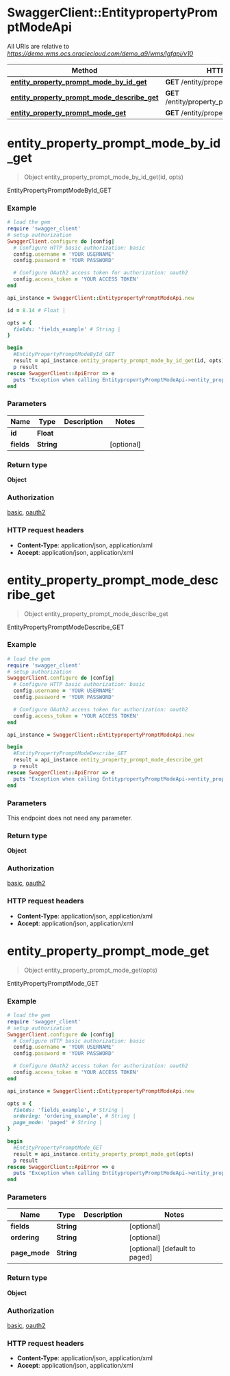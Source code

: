 # SwaggerClient::EntitypropertyPromptModeApi

All URIs are relative to *https://demo.wms.ocs.oraclecloud.com/demo_a9/wms/lgfapi/v10*

Method | HTTP request | Description
------------- | ------------- | -------------
[**entity_property_prompt_mode_by_id_get**](EntitypropertyPromptModeApi.md#entity_property_prompt_mode_by_id_get) | **GET** /entity/property_prompt_mode/{id} | EntityPropertyPromptModeById_GET
[**entity_property_prompt_mode_describe_get**](EntitypropertyPromptModeApi.md#entity_property_prompt_mode_describe_get) | **GET** /entity/property_prompt_mode/describe | EntityPropertyPromptModeDescribe_GET
[**entity_property_prompt_mode_get**](EntitypropertyPromptModeApi.md#entity_property_prompt_mode_get) | **GET** /entity/property_prompt_mode | EntityPropertyPromptMode_GET


# **entity_property_prompt_mode_by_id_get**
> Object entity_property_prompt_mode_by_id_get(id, opts)

EntityPropertyPromptModeById_GET



### Example
```ruby
# load the gem
require 'swagger_client'
# setup authorization
SwaggerClient.configure do |config|
  # Configure HTTP basic authorization: basic
  config.username = 'YOUR USERNAME'
  config.password = 'YOUR PASSWORD'

  # Configure OAuth2 access token for authorization: oauth2
  config.access_token = 'YOUR ACCESS TOKEN'
end

api_instance = SwaggerClient::EntitypropertyPromptModeApi.new

id = 8.14 # Float | 

opts = { 
  fields: 'fields_example' # String | 
}

begin
  #EntityPropertyPromptModeById_GET
  result = api_instance.entity_property_prompt_mode_by_id_get(id, opts)
  p result
rescue SwaggerClient::ApiError => e
  puts "Exception when calling EntitypropertyPromptModeApi->entity_property_prompt_mode_by_id_get: #{e}"
end
```

### Parameters

Name | Type | Description  | Notes
------------- | ------------- | ------------- | -------------
 **id** | **Float**|  | 
 **fields** | **String**|  | [optional] 

### Return type

**Object**

### Authorization

[basic](../README.md#basic), [oauth2](../README.md#oauth2)

### HTTP request headers

 - **Content-Type**: application/json, application/xml
 - **Accept**: application/json, application/xml



# **entity_property_prompt_mode_describe_get**
> Object entity_property_prompt_mode_describe_get

EntityPropertyPromptModeDescribe_GET



### Example
```ruby
# load the gem
require 'swagger_client'
# setup authorization
SwaggerClient.configure do |config|
  # Configure HTTP basic authorization: basic
  config.username = 'YOUR USERNAME'
  config.password = 'YOUR PASSWORD'

  # Configure OAuth2 access token for authorization: oauth2
  config.access_token = 'YOUR ACCESS TOKEN'
end

api_instance = SwaggerClient::EntitypropertyPromptModeApi.new

begin
  #EntityPropertyPromptModeDescribe_GET
  result = api_instance.entity_property_prompt_mode_describe_get
  p result
rescue SwaggerClient::ApiError => e
  puts "Exception when calling EntitypropertyPromptModeApi->entity_property_prompt_mode_describe_get: #{e}"
end
```

### Parameters
This endpoint does not need any parameter.

### Return type

**Object**

### Authorization

[basic](../README.md#basic), [oauth2](../README.md#oauth2)

### HTTP request headers

 - **Content-Type**: application/json, application/xml
 - **Accept**: application/json, application/xml



# **entity_property_prompt_mode_get**
> Object entity_property_prompt_mode_get(opts)

EntityPropertyPromptMode_GET



### Example
```ruby
# load the gem
require 'swagger_client'
# setup authorization
SwaggerClient.configure do |config|
  # Configure HTTP basic authorization: basic
  config.username = 'YOUR USERNAME'
  config.password = 'YOUR PASSWORD'

  # Configure OAuth2 access token for authorization: oauth2
  config.access_token = 'YOUR ACCESS TOKEN'
end

api_instance = SwaggerClient::EntitypropertyPromptModeApi.new

opts = { 
  fields: 'fields_example', # String | 
  ordering: 'ordering_example', # String | 
  page_mode: 'paged' # String | 
}

begin
  #EntityPropertyPromptMode_GET
  result = api_instance.entity_property_prompt_mode_get(opts)
  p result
rescue SwaggerClient::ApiError => e
  puts "Exception when calling EntitypropertyPromptModeApi->entity_property_prompt_mode_get: #{e}"
end
```

### Parameters

Name | Type | Description  | Notes
------------- | ------------- | ------------- | -------------
 **fields** | **String**|  | [optional] 
 **ordering** | **String**|  | [optional] 
 **page_mode** | **String**|  | [optional] [default to paged]

### Return type

**Object**

### Authorization

[basic](../README.md#basic), [oauth2](../README.md#oauth2)

### HTTP request headers

 - **Content-Type**: application/json, application/xml
 - **Accept**: application/json, application/xml



